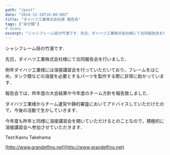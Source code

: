 ```yaml
---
path: "/post"
date: "2014-12-24T16:00:00Z"
title: "ダイハツ工業株式会社様 報告会"
tags: ["未分類"]
# dummy
excerpt: "シャシフレーム班の竹濱です．先日，ダイハツ工業株式会社様にて合同報告会を行いました．例年ダイハツ工業様には溶接講習会を行っていただいており，フレームをは..."
---
```




シャシフレーム班の竹濱です．

先日，ダイハツ工業株式会社様にて合同報告会を行いました．

例年ダイハツ工業様には溶接講習会を行っていただいており，フレームをはじめ，タンク類などの溶接を必要とするパーツを製作する際に非常に助かっています．

報告会では，昨年度の大会結果や今年度のチーム方針を報告致しました．

ダイハツ工業様からチーム運営や静的審査においてアドバイスしていただけたので，今後の活動で生かしていきます．

今年度も昨年と同様に溶接講習会を開いていただけるとのことなので，積極的に溶接講習会へ参加させていただきます．

Text:Kaoru Takehama

[http://www.grandelfino.net](http://www.grandelfino.net)

